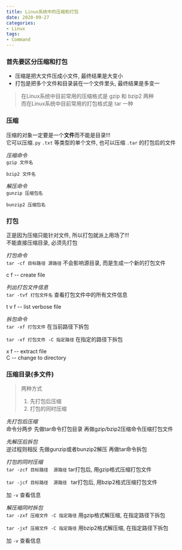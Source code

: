 ```yaml
---
title: Linux系统中的压缩和打包
date: 2020-09-27
categories:
- Linux
tags:
- Command
---
```

### 首先要区分压缩和打包
* 压缩是把大文件压成小文件, 最终结果是大变小
* 打包是把多个文件和目录装在一个文件里头, 最终结果是多变一

>在Linux系统中目前常用的压缩格式是 gzip 和 bzip2 两种<br>
>而在Linux系统中目前常用的打包格式是 tar 一种

### 压缩
压缩的对象一定要是一个**文件**而不能是目录!!!<br>
它可以压缩`.py` `.txt` 等类型的单个文件, 也可以压缩 `.tar` 的打包后的文件<br>

*压缩命令*<br>
`gzip 文件名`<br>

`bzip2 文件名`  <br>

*解压命令*<br>
`gunzip 压缩包名`<br>

`bunzip2 压缩包名` <br>

### 打包
正是因为压缩只能针对文件, 所以打包就派上用场了!!!<br>
不能直接压缩目录, 必须先打包<br>

*打包命令*<br>
`tar -cf 目标路径 源路径`     不会影响源目录, 而是生成一个新的打包文件<br>

c f -- create file <br>

*列出打包文件信息*<br>
`tar -tvf 打包文件名`     查看打包文件中的所有文件信息<br>

t v f -- list verbose file <br>

*拆包命令* <br>
`tar -xf 打包文件`     在当前路径下拆包 <br>

`tar -xf 打包文件 -C 指定路径`     在指定的路径下拆包 <br>

x f -- extract file <br>
C -- change to directory <br>

### 压缩目录(多文件)
>两种方式
>1. 先打包后压缩
>2. 打包的同时压缩

*先打包后压缩*<br>
命令分两步 先做tar命令打包目录 再做gzip/bzip2压缩命令压缩打包文件<br>

*先解压后拆包*<br>
逆过程则相反 先做gunzip或者bunzip2解压 再做tar命令拆包<br>

*打包的同时压缩*<br>
`tar -zcf 目标路径  源路径`     tar打包后, 用gzip格式压缩打包文件<br>

`tar -jcf 目标路径  源路径 `     tar打包后, 用bzip2格式压缩打包文件<br>

加 `-v`  查看信息<br>

*解压缩同时拆包*<br>
`tar -zxf 压缩文件 -C 指定路径`    用gzip格式解压缩, 在指定路径下拆包<br>

`tar -jxf 压缩文件 -C 指定路径`    用bzip2格式解压缩, 在指定路径下拆包<br>

加 `-v`  查看信息<br>
